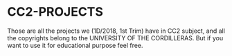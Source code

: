 # CC2-PROJECTS

Those are all the projects we (1D/2018, 1st Trim) have in CC2 subject, and all the copyrights belong to the UNIVERSITY OF THE CORDILLERAS.
But if you want to use it for educational purpose feel free. 
